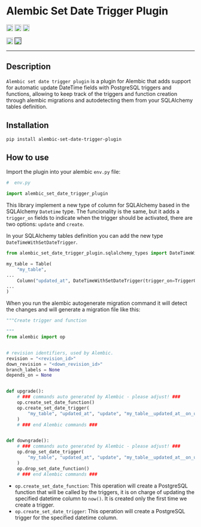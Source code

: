 # Alembic Set Date Trigger Plugin

<p>
    <a href="https://github.com/samarcan/alembic-set-date-trigger-plugin/blob/main/LICENSE"><img src="https://img.shields.io/pypi/l/markdown-subtemplate.svg" alt="License" height="18"></a>
    <a href="https://badge.fury.io/py/alembic-set-date-trigger-plugin"><img src="https://badge.fury.io/py/alembic-set-date-trigger-plugin.svg" alt="PyPI version" height="18"></a>
    <a href="https://github.com/psf/black">
        <img src="https://img.shields.io/badge/code%20style-black-000000.svg" alt="Codestyle Black" height="18">
    </a>
</p>
<p>
    <a href="https://www.python.org/downloads/"><img src="https://img.shields.io/badge/python-3.6+-blue.svg" alt="Python version" height="18"></a>
    <a href=""><img src="https://img.shields.io/badge/postgresql-11+-blue.svg" alt="PostgreSQL version" height="18"></a>
</p>

---

## Description

`Alembic set date trigger plugin` is a plugin for Alembic that adds support for automatic update DateTime fields with
PostgreSQL triggers and functions, allowing to keep track of the triggers and function creation through alembic
migrations and autodetecting them from your SQLAlchemy tables definition.

## Installation

```shell
pip install alembic-set-date-trigger-plugin
```

## How to use

Import the plugin into your alembic `env.py` file:

```python
#  env.py

import alembic_set_date_trigger_plugin
```

This library implement a new type of column for SQLAlchemy based in the SQLAlchemy `Datetime` type. The funcionality is
the same, but it adds a `trigger_on` fields to indicate when the trigger should be activated, there are two options:
`update` and `create`.

In your SQLAlchemy tables definition you can add the new type `DateTimeWithSetDateTrigger`.

```python
from alembic_set_date_trigger_plugin.sqlalchemy_types import DateTimeWithSetDateTrigger, TriggerOnEnum

my_table = Table(
    "my_table",
...
    Column("updated_at", DateTimeWithSetDateTrigger(trigger_on=TriggerOnEnum.update)),
...
)
```

When you run the alembic autogenerate migration command it will detect the changes and will generate a migration file
like this:

```python
"""Create trigger and function

"""
from alembic import op


# revision identifiers, used by Alembic.
revision = "<revision_id>"
down_revision = "<down_revision_id>"
branch_labels = None
depends_on = None


def upgrade():
    # ### commands auto generated by Alembic - please adjust! ###
    op.create_set_date_function()
    op.create_set_date_trigger(
        "my_table", "updated_at", "update", "my_table__updated_at__on_update__set_date_trigger"
    )
    # ### end Alembic commands ###


def downgrade():
    # ### commands auto generated by Alembic - please adjust! ###
    op.drop_set_date_trigger(
        "my_table", "updated_at", "update", "my_table__updated_at__on_update__set_date_trigger"
    )
    op.drop_set_date_function()
    # ### end Alembic commands ###
```

* `op.create_set_date_function`: This operation will create a PostgreSQL function that will be called by the triggers,
   it is on charge of updating the specified datetime column to `now()`. It is created only the first time we create a
   trigger.
* `op.create_set_date_trigger`: This operation will create a PostgreSQL trigger for the specified datetime column.
